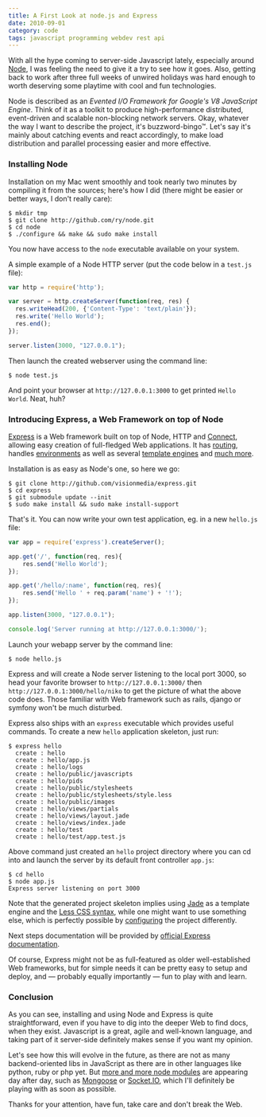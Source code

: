 ```yaml
---
title: A First Look at node.js and Express
date: 2010-09-01
category: code
tags: javascript programming webdev rest api
---
```


With all the hype coming to server-side Javascript lately, especially around [Node](http://nodejs.org/), I was feeling the need to give it a try to see how it goes. Also, getting back to work after three full weeks of unwired holidays was hard enough to worth deserving some playtime with cool and fun technologies.

Node is described as an *Evented I/O Framework for Google's V8 JavaScript Engine*. Think of it as a toolkit to produce high-performance distributed, event-driven and scalable non-blocking network servers. Okay, whatever the way I want to describe the project, it's buzzword-bingo™. Let's say it's mainly about catching events and react accordingly, to make load distribution and parallel processing easier and more effective.

### Installing Node

Installation on my Mac went smoothly and took nearly two minutes by compiling it from the sources; here's how I did (there might be easier or better ways, I don't really care):

```terminal
$ mkdir tmp
$ git clone http://github.com/ry/node.git
$ cd node
$ ./configure && make && sudo make install
```

You now have access to the `node` executable available on your system.

A simple example of a Node HTTP server (put the code below in a `test.js` file):

```js
var http = require('http');

var server = http.createServer(function(req, res) {
  res.writeHead(200, {'Content-Type': 'text/plain'});
  res.write('Hello World');
  res.end();
});

server.listen(3000, "127.0.0.1");
```

Then launch the created webserver using the command line:

```terminal
$ node test.js
```

And point your browser at `http://127.0.0.1:3000` to get printed `Hello World`. Neat, huh?

### Introducing Express, a Web Framework on top of Node

[Express](http://expressjs.com/) is a Web framework built on top of Node, HTTP and [Connect](http://github.com/senchalabs/connect), allowing easy creation of full-fledged Web applications. It has [routing](http://expressjs.com/guide.html#Routing), handles [environments](http://expressjs.com/guide.html#Configuration) as well as several [template engines](http://expressjs.com/guide.html#Template-Engines) and [much more](http://expressjs.com/guide.html).

Installation is as easy as Node's one, so here we go:

```terminal
$ git clone http://github.com/visionmedia/express.git
$ cd express
$ git submodule update --init
$ sudo make install && sudo make install-support
```

That's it. You can now write your own test application, eg. in a new `hello.js` file:

```js
var app = require('express').createServer();

app.get('/', function(req, res){
    res.send('Hello World');
});

app.get('/hello/:name', function(req, res){
    res.send('Hello ' + req.param('name') + '!');
});

app.listen(3000, "127.0.0.1");

console.log('Server running at http://127.0.0.1:3000/');
```

Launch your webapp server by the command line:

```terminal
$ node hello.js
```

Express and will create a Node server listening to the local port 3000, so head your favorite browser to `http://127.0.0.1:3000/` then `http://127.0.0.1:3000/hello/niko` to get the picture of what the above code does. Those familiar with Web framework such as rails, django or symfony won't be much disturbed.

Express also ships with an `express` executable which provides useful commands. To create a new `hello` application skeleton, just run:

```terminal
$ express hello
  create : hello
  create : hello/app.js
  create : hello/logs
  create : hello/public/javascripts
  create : hello/pids
  create : hello/public/stylesheets
  create : hello/public/stylesheets/style.less
  create : hello/public/images
  create : hello/views/partials
  create : hello/views/layout.jade
  create : hello/views/index.jade
  create : hello/test
  create : hello/test/app.test.js
```

Above command just created an `hello` project directory where you can cd into and launch the server by its default front controller `app.js`:

```terminal
$ cd hello
$ node app.js
Express server listening on port 3000
```

Note that the generated project skeleton implies using [Jade](jade-lang.com/) as a template engine and the [Less CSS syntax](http://lesscss.org/), while one might want to use something else, which is perfectly possible by [configuring](http://expressjs.com/guide.html#Configuration) the project differently.

Next steps documentation will be provided by [official Express documentation](http://expressjs.com/guide.html).

Of course, Express might not be as full-featured as older well-established Web frameworks, but for simple needs it can be pretty easy to setup and deploy, and — probably equally importantly — fun to play with and learn.

### Conclusion

As you can see, installing and using Node and Express is quite straightforward, even if you have to dig into the deeper Web to find docs, when they exist. Javascript is a great, agile and well-known language, and taking part of it server-side definitely makes sense if you want my opinion.

Let's see how this will evolve in the future, as there are not as many backend-oriented libs in JavaScript as there are in other languages like python, ruby or php yet. But [more and more node modules](http://github.com/ry/node/wiki/modules) are appearing day after day, such as [Mongoose](http://www.learnboost.com/mongoose/) or [Socket.IO](http://socket.io/), which I'll definitely be playing with as soon as possible.

Thanks for your attention, have fun, take care and don't break the Web.

